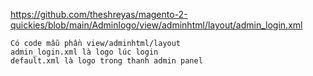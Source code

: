 https://github.com/theshreyas/magento-2-quickies/blob/main/Adminlogo/view/adminhtml/layout/admin_login.xml

``````
Có code mẫu phần view/adminhtml/layout
admin_login.xml là logo lúc login
default.xml là logo trong thanh admin panel
``````